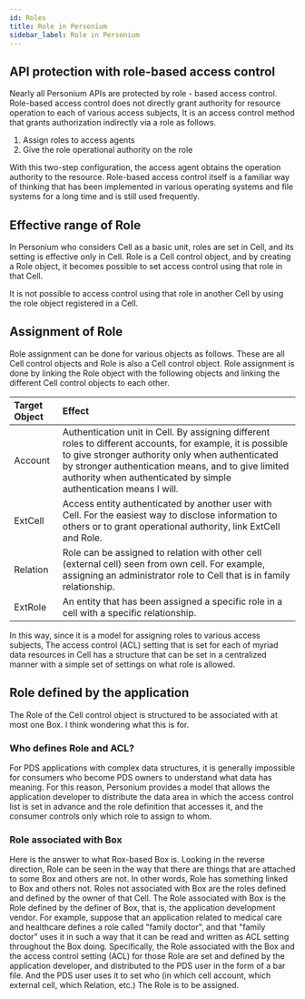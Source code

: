 ```yaml
---
id: Roles
title: Role in Personium
sidebar_label: Role in Personium
---
```


## API protection with role-based access control

Nearly all Personium APIs are protected by role - based access control.
Role-based access control does not directly grant authority for resource operation to each of various access subjects,
It is an access control method that grants authorization indirectly via a role as follows.

1. Assign roles to access agents
1. Give the role operational authority on the role

With this two-step configuration, the access agent obtains the operation authority to the resource.
Role-based access control itself is a familiar way of thinking that has been implemented in various operating systems and file systems for a long time and is still used frequently.

## Effective range of Role

In Personium who considers Cell as a basic unit, roles are set in Cell, and its setting is effective only in Cell.
Role is a Cell control object, and by creating a Role object, it becomes possible to set access control using that role in that Cell.

It is not possible to access control using that role in another Cell by using the role object registered in a Cell.

## Assignment of Role

Role assignment can be done for various objects as follows. These are all Cell control objects and Role is also a Cell control object.
Role assignment is done by linking the Role object with the following objects and linking the different Cell control objects to each other.

|Target Object|Effect|
|:--|:--|
| Account | Authentication unit in Cell. By assigning different roles to different accounts, for example, it is possible to give stronger authority only when authenticated by stronger authentication means, and to give limited authority when authenticated by simple authentication means I will. |
| ExtCell | Access entity authenticated by another user with Cell. For the easiest way to disclose information to others or to grant operational authority, link ExtCell and Role. |
| Relation | Role can be assigned to relation with other cell (external cell) seen from own cell. For example, assigning an administrator role to Cell that is in family relationship. |
| ExtRole | An entity that has been assigned a specific role in a cell with a specific relationship. |

In this way, since it is a model for assigning roles to various access subjects,
The access control (ACL) setting that is set for each of myriad data resources in Cell has a structure that can be set in a centralized manner with a simple set of settings on what role is allowed.

## Role defined by the application

The Role of the Cell control object is structured to be associated with at most one Box. I think wondering what this is for.

### Who defines Role and ACL?

For PDS applications with complex data structures, it is generally impossible for consumers who become PDS owners to understand what data has meaning. For this reason, Personium provides a model that allows the application developer to distribute the data area in which the access control list is set in advance and the role definition that accesses it, and the consumer controls only which role to assign to whom.

### Role associated with Box

Here is the answer to what Rox-based Box is. Looking in the reverse direction, Role can be seen in the way that there are things that are attached to some Box and others are not. In other words, Role has something linked to Box and others not. Roles not associated with Box are the roles defined and defined by the owner of that Cell.
The Role associated with Box is the Role defined by the definer of Box, that is, the application development vendor. For example, suppose that an application related to medical care and healthcare defines a role called "family doctor", and that "family doctor" uses it in such a way that it can be read and written as ACL setting throughout the Box doing.
Specifically, the Role associated with the Box and the access control setting (ACL) for those Role are set and defined by the application developer, and distributed to the PDS user in the form of a bar file. And the PDS user uses it to set who (in which cell account, which external cell, which Relation, etc.) The Role is to be assigned.



